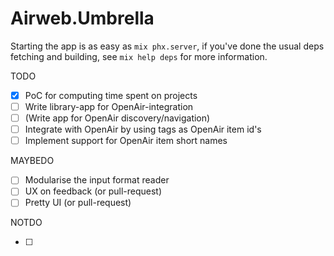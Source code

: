 # Airweb.Umbrella

Starting the app is as easy as `mix phx.server`, if you've done the usual deps
fetching and building, see `mix help deps` for more information.

TODO

- [x] PoC for computing time spent on projects
- [ ] Write library-app for OpenAir-integration
- [ ] (Write app for OpenAir discovery/navigation)
- [ ] Integrate with OpenAir by using tags as OpenAir item id's
- [ ] Implement support for OpenAir item short names

MAYBEDO

- [ ] Modularise the input format reader
- [ ] UX on feedback (or pull-request)
- [ ] Pretty UI (or pull-request)

NOTDO

- [ ] 
